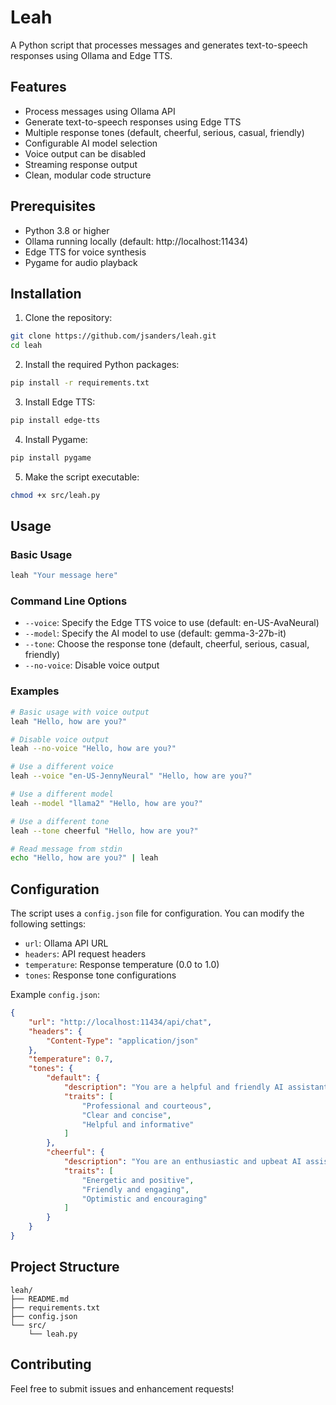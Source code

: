 # Leah

A Python script that processes messages and generates text-to-speech responses using Ollama and Edge TTS.

## Features

- Process messages using Ollama API
- Generate text-to-speech responses using Edge TTS
- Multiple response tones (default, cheerful, serious, casual, friendly)
- Configurable AI model selection
- Voice output can be disabled
- Streaming response output
- Clean, modular code structure

## Prerequisites

- Python 3.8 or higher
- Ollama running locally (default: http://localhost:11434)
- Edge TTS for voice synthesis
- Pygame for audio playback

## Installation

1. Clone the repository:
```bash
git clone https://github.com/jsanders/leah.git
cd leah
```

2. Install the required Python packages:
```bash
pip install -r requirements.txt
```

3. Install Edge TTS:
```bash
pip install edge-tts
```

4. Install Pygame:
```bash
pip install pygame
```

5. Make the script executable:
```bash
chmod +x src/leah.py
```

## Usage

### Basic Usage

```bash
leah "Your message here"
```

### Command Line Options

- `--voice`: Specify the Edge TTS voice to use (default: en-US-AvaNeural)
- `--model`: Specify the AI model to use (default: gemma-3-27b-it)
- `--tone`: Choose the response tone (default, cheerful, serious, casual, friendly)
- `--no-voice`: Disable voice output

### Examples

```bash
# Basic usage with voice output
leah "Hello, how are you?"

# Disable voice output
leah --no-voice "Hello, how are you?"

# Use a different voice
leah --voice "en-US-JennyNeural" "Hello, how are you?"

# Use a different model
leah --model "llama2" "Hello, how are you?"

# Use a different tone
leah --tone cheerful "Hello, how are you?"

# Read message from stdin
echo "Hello, how are you?" | leah
```

## Configuration

The script uses a `config.json` file for configuration. You can modify the following settings:

- `url`: Ollama API URL
- `headers`: API request headers
- `temperature`: Response temperature (0.0 to 1.0)
- `tones`: Response tone configurations

Example `config.json`:
```json
{
    "url": "http://localhost:11434/api/chat",
    "headers": {
        "Content-Type": "application/json"
    },
    "temperature": 0.7,
    "tones": {
        "default": {
            "description": "You are a helpful and friendly AI assistant.",
            "traits": [
                "Professional and courteous",
                "Clear and concise",
                "Helpful and informative"
            ]
        },
        "cheerful": {
            "description": "You are an enthusiastic and upbeat AI assistant.",
            "traits": [
                "Energetic and positive",
                "Friendly and engaging",
                "Optimistic and encouraging"
            ]
        }
    }
}
```

## Project Structure

```
leah/
├── README.md
├── requirements.txt
├── config.json
└── src/
    └── leah.py
```

## Contributing

Feel free to submit issues and enhancement requests! 